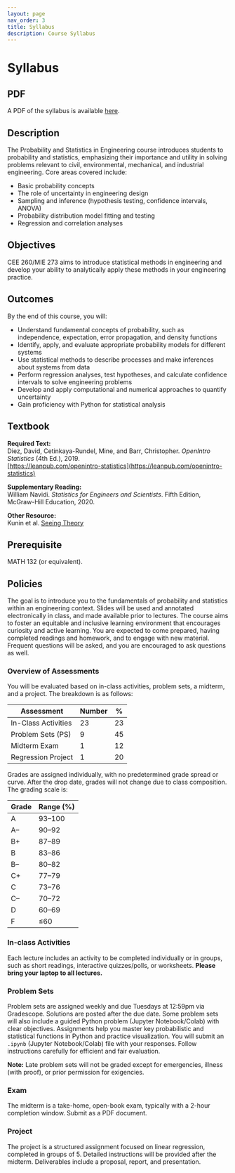 ```yaml
---
layout: page
nav_order: 3
title: Syllabus
description: Course Syllabus
---
```


# Syllabus

## PDF
A PDF of the syllabus is available [here](/assets/syllabus/syllabus-fa25.pdf).

## Description

The Probability and Statistics in Engineering course introduces students to probability and statistics, emphasizing their importance and utility in solving problems relevant to civil, environmental, mechanical, and industrial engineering. Core areas covered include:

- Basic probability concepts
- The role of uncertainty in engineering design
- Sampling and inference (hypothesis testing, confidence intervals, ANOVA)
- Probability distribution model fitting and testing
- Regression and correlation analyses

## Objectives

CEE 260/MIE 273 aims to introduce statistical methods in engineering and develop your ability to analytically apply these methods in your engineering practice.

## Outcomes

By the end of this course, you will:

- Understand fundamental concepts of probability, such as independence, expectation, error propagation, and density functions
- Identify, apply, and evaluate appropriate probability models for different systems
- Use statistical methods to describe processes and make inferences about systems from data
- Perform regression analyses, test hypotheses, and calculate confidence intervals to solve engineering problems
- Develop and apply computational and numerical approaches to quantify uncertainty
- Gain proficiency with Python for statistical analysis

## Textbook

**Required Text:**  
Diez, David, Cetinkaya-Rundel, Mine, and Barr, Christopher. *OpenIntro Statistics* (4th Ed.), 2019.  
[https://leanpub.com/openintro-statistics](https://leanpub.com/openintro-statistics)

**Supplementary Reading:**  
William Navidi. *Statistics for Engineers and Scientists*. Fifth Edition, McGraw-Hill Education, 2020.

**Other Resource:**  
Kunin et al. [Seeing Theory](https://seeing-theory.brown.edu/index.html)

## Prerequisite

MATH 132 (or equivalent).

## Policies

The goal is to introduce you to the fundamentals of probability and statistics within an engineering context. Slides will be used and annotated electronically in class, and made available prior to lectures. The course aims to foster an equitable and inclusive learning environment that encourages curiosity and active learning. You are expected to come prepared, having completed readings and homework, and to engage with new material. Frequent questions will be asked, and you are encouraged to ask questions as well.

### Overview of Assessments

You will be evaluated based on in-class activities, problem sets, a midterm, and a project. The breakdown is as follows:

| Assessment            | Number | %   |
|-----------------------|--------|-----|
| In-Class Activities   | 23     | 23  |
| Problem Sets (PS)     | 9      | 45  |
| Midterm Exam          | 1      | 12  |
| Regression Project    | 1      | 20  |

Grades are assigned individually, with no predetermined grade spread or curve. After the drop date, grades will not change due to class composition. The grading scale is:

| Grade | Range (%) |
|-------|-----------|
| A     | 93–100    |
| A–    | 90–92     |
| B+    | 87–89     |
| B     | 83–86     |
| B–    | 80–82     |
| C+    | 77–79     |
| C     | 73–76     |
| C–    | 70–72     |
| D     | 60–69     |
| F     | ≤60       |

### In-class Activities

Each lecture includes an activity to be completed individually or in groups, such as short readings, interactive quizzes/polls, or worksheets. **Please bring your laptop to all lectures.**

### Problem Sets

Problem sets are assigned weekly and due Tuesdays at 12:59pm via Gradescope. Solutions are posted after the due date. Some problem sets will also include a guided Python problem (Jupyter Notebook/Colab) with clear objectives. Assignments help you master key probabilistic and statistical functions in Python and practice visualization. You will submit an `.ipynb` (Jupyter Notebook/Colab) file with your responses. Follow instructions carefully for efficient and fair evaluation.

**Note:** Late problem sets will not be graded except for emergencies, illness (with proof), or prior permission for exigencies.

### Exam

The midterm is a take-home, open-book exam, typically with a 2-hour completion window. Submit as a PDF document.

### Project

The project is a structured assignment focused on linear regression, completed in groups of 5. Detailed instructions will be provided after the midterm. Deliverables include a proposal, report, and presentation.
